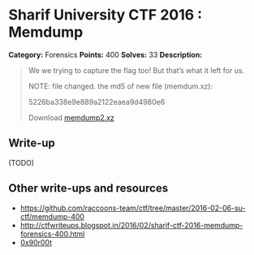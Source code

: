 # Sharif University CTF 2016 : Memdump

**Category:** Forensics
**Points:** 400
**Solves:** 33
**Description:**

> We we trying to capture the flag too! But that’s what it left for us.
>
>
> NOTE: file changed. the md5 of new file (memdum.xz):
>
> 5226ba338e9e889a2122eaea9d4980e6
>
> Download [memdump2.xz](https://mega.nz/#!PEMnDDhR)


## Write-up

(TODO)

## Other write-ups and resources

* <https://github.com/raccoons-team/ctf/tree/master/2016-02-06-su-ctf/memdump-400>
* <http://ctfwriteups.blogspot.in/2016/02/sharif-ctf-2016-memdump-forensics-400.html>
* [0x90r00t](https://0x90r00t.com/2016/02/07/sharif-university-ctf-2016-forensic-400-memdump-write-up/)
